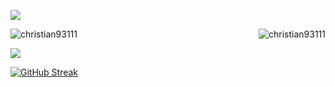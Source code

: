 <p> <img align="center" src="https://i.ibb.co/B4Bnych/banner.png&https://github.com/Christian93111"/> </p>

<!-- <p align="center">🌐 Still Learning And Exploring in a World of Technology</p> -->

 <!-- <h3 align="center">Languages and Tools:</h3>

<p align="center">
  <a href="https://skillicons.dev">
    <img src="https://skillicons.dev/icons?i=html,css,bootstrap,js,py,nodejs,git" />
  </a>
</p> -->

<p> <img align="left" src="https://github-readme-stats.vercel.app/api/top-langs?username=christian93111&theme=transparent&show_icons=true&locale=en&layout=compact" alt="christian93111"/>  </p>

<p>&nbsp;<img align="right" src="https://github-readme-stats.vercel.app/api?username=christian93111&theme=transparent&show_icons=true&locale=en" alt="christian93111"/> </p>

<p> <img align="center" src="https://streak-stats.demolab.com/?user=christian93111&theme=transparent&https://git.io/streak-stats"/> </p>

[![GitHub Streak](https://streak-stats.demolab.com/?user=christian93111&theme=dark)](https://git.io/streak-stats)
